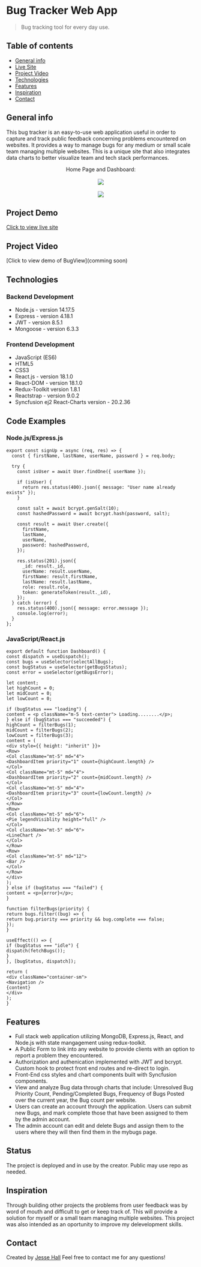 # Bug Tracker Web App

> Bug tracking tool for every day use.

## Table of contents

- [General info](#general-info)
- [Live Site](#project-demo)
- [Project Video](#project-video)
- [Technologies](#technologies)
- [Features](#features)
- [Inspiration](#inspiration)
- [Contact](#contact)

## General info

This bug tracker is an easy-to-use web application useful in order to capture and track public feedback concerning problems encountered on websites. It provides a way to manage bugs for any medium or small scale team managing multiple websites. This is a unique site that also integrates data charts to better visualize team and tech stack performances.

<div align="center">Home Page and Dashboard: </div>
<br/>
<div align="center">
<kbd>
<img src="./capture.png">
</kbd>
</div>

<br/>
<div align="center">
<kbd>
<img src="./capture2.png">
</kbd>
</div>

## Project Demo

[Click to view live site](https://62c0e4867a230424c86e3178--bug-tracker-mern-app.netlify.app/user/login)

## Project Video

[Click to view demo of BugView](comming soon)

## Technologies

### Backend Development

- Node.js - version 14.17.5
- Express - version 4.18.1
- JWT - version 8.5.1
- Mongoose - version 6.3.3

### Frontend Development

- JavaScript (ES6)
- HTML5
- CSS3
- React.js - version 18.1.0
- React-DOM - version 18.1.0
- Redux-Toolkit version 1.8.1
- Reactstrap - version 9.0.2
- Syncfusion ej2 React-Charts version - 20.2.36

## Code Examples

### Node.js/Express.js

```Node
export const signUp = async (req, res) => {
  const { firstName, lastName, userName, password } = req.body;

  try {
    const isUser = await User.findOne({ userName });

    if (isUser) {
      return res.status(400).json({ message: "User name already exists" });
    }

    const salt = await bcrypt.genSalt(10);
    const hashedPassword = await bcrypt.hash(password, salt);

    const result = await User.create({
      firstName,
      lastName,
      userName,
      password: hashedPassword,
    });

    res.status(201).json({
      _id: result._id,
      userName: result.userName,
      firstName: result.firstName,
      lastName: result.lastName,
      role: result.role,
      token: generateToken(result._id),
    });
  } catch (error) {
    res.status(400).json({ message: error.message });
    console.log(error);
  }
};
```

### JavaScript/React.js

```
export default function Dashboard() {
const dispatch = useDispatch();
const bugs = useSelector(selectAllBugs);
const bugStatus = useSelector(getBugsStatus);
const error = useSelector(getBugsError);

let content;
let highCount = 0;
let midCount = 0;
let lowCount = 0;

if (bugStatus === "loading") {
content = <p className="m-5 text-center"> Loading........</p>;
} else if (bugStatus === "succeeded") {
highCount = filterBugs(1);
midCount = filterBugs(2);
lowCount = filterBugs(3);
content = (
<div style={{ height: "inherit" }}>
<Row>
<Col className="mt-5" md="4">
<DashboardItem priority="1" count={highCount.length} />
</Col>
<Col className="mt-5" md="4">
<DashboardItem priority="2" count={midCount.length} />
</Col>
<Col className="mt-5" md="4">
<DashboardItem priority="3" count={lowCount.length} />
</Col>
</Row>
<Row>
<Col className="mt-5" md="6">
<Pie legendVisiblity height="full" />
</Col>
<Col className="mt-5" md="6">
<LineChart />
</Col>
</Row>
<Row>
<Col className="mt-5" md="12">
<Bar />
</Col>
</Row>
</div>
);
} else if (bugStatus === "failed") {
content = <p>{error}</p>;
}

function filterBugs(priority) {
return bugs.filter((bug) => {
return bug.priority === priority && bug.complete === false;
});
}

useEffect(() => {
if (bugStatus === "idle") {
dispatch(fetchBugs());
}
}, [bugStatus, dispatch]);

return (
<div className="container-sm">
<Navigation />
{content}
</div>
);
}

```

## Features

- Full stack web application utilizing MongoDB, Express.js, React, and Node.js with state mangagement using redux-toolkit.
- A Public Form to link into any website to provide clients with an option to report a problem they encountered.
- Authorization and authenication implemented with JWT and bcrypt. Custom hook to protect front end routes and re-direct to login.
- Front-End css styles and chart components built with Syncfusion components.
- View and analyze Bug data through charts that include: Unresolved Bug Priority Count, Pending/Completed Bugs, Frequency of Bugs Posted over the current year, the Bug count per website.
- Users can create an account through the application. Users can submit new Bugs, and mark complete those that have been assigned to them by the admin account.
- The admin account can edit and delete Bugs and assign them to the users where they will then find them in the mybugs page.

## Status

The project is deployed and in use by the creator. Public may use repo as needed.

## Inspiration

Through building other projects the problems from user feedback was by word of mouth and difficult to get or keep track of. This will provide a solution for myself or a small team managing multiple websites. This project was also intended as an oportunity to improve my delevelopment skills.

## Contact

Created by [Jesse Hall](https://www.linkedin.com/in/jessehall/)
Feel free to contact me for any questions!

```

```
